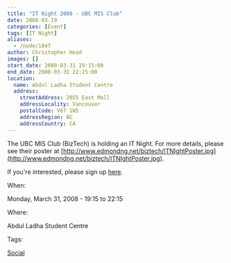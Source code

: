 ```yaml
---
title: "IT Night 2008 - UBC MIS Club"
date: 2008-03-19
categories: [Event]
tags: [IT Night]
aliases:
  - /node/1047
author: Christopher Head
images: []
start_date: 2008-03-31 19:15:00
end_date: 2008-03-31 22:15:00
location:
  name: Abdul Ladha Student Centre
  address:
    streetAddress: 2055 East Mall
    addressLocality: Vancouver
    postalCode: V6T 1W5
    addressRegion: BC
    addressCountry: CA
---
```


The UBC MIS Club (BizTech) is holding an IT Night. For more details, please see their poster at [http://www.edmondng.net/biztech/ITNIghtPoster.jpg](http://www.edmondng.net/biztech/ITNIghtPoster.jpg).

If you're interested, please sign up [here](http://ubcbiztech.com/event_attendee_signup.php).

When:

Monday, March 31, 2008 - 19:15 to 22:15

Where:

Abdul Ladha Student Centre

Tags:

[Social](/social)
